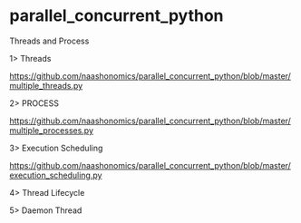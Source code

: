 # parallel_concurrent_python
 
Threads and Process

1> Threads 

https://github.com/naashonomics/parallel_concurrent_python/blob/master/multiple_threads.py

2> PROCESS

https://github.com/naashonomics/parallel_concurrent_python/blob/master/multiple_processes.py

3> Execution Scheduling 

https://github.com/naashonomics/parallel_concurrent_python/blob/master/execution_scheduling.py

4> Thread Lifecycle


5> Daemon Thread 


